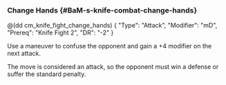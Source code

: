 ### Change Hands {#BaM-s-knife-combat-change-hands}

@(dd cm_knife_fight_change_hands)
{ "Type": "Attack",
	"Modifier": "mD",
	"Prereq": "Knife Fight 2",
	"DR": "-2"
}

Use a maneuver to confuse the opponent and gain a +4 modifier on the next
attack.

The move is considered an attack, so the opponent must win a defense or
suffer the standard penalty.
